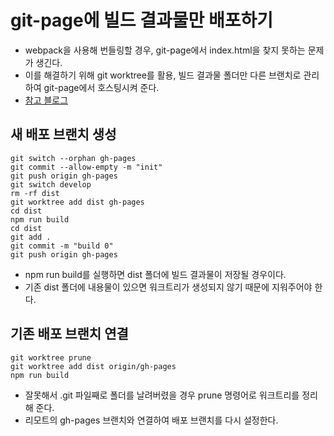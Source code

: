 # git-page에 빌드 결과물만 배포하기
- webpack을 사용해 번들링할 경우, git-page에서 index.html을 찾지 못하는 문제가 생긴다.
- 이를 해결하기 위해 git worktree를 활용, 빌드 결과물 폴더만 다른 브랜치로 관리하여 git-page에서 호스팅시켜 준다.
- [참고 블로그](https://velog.io/@bigsaigon333/gh-pages-dist-%EB%94%94%EB%A0%89%ED%86%A0%EB%A6%AC%EB%A7%8C-deploy-%ED%95%98%EA%B8%B0)
## 새 배포 브랜치 생성
```console
git switch --orphan gh-pages
git commit --allow-empty -m "init"
git push origin gh-pages
git switch develop
rm -rf dist
git worktree add dist gh-pages
cd dist
npm run build
cd dist
git add .
git commit -m "build 0"
git push origin gh-pages
```
- npm run build를 실행하면 dist 폴더에 빌드 결과물이 저장될 경우이다.
- 기존 dist 폴더에 내용물이 있으면 워크트리가 생성되지 않기 때문에 지워주어야 한다.

## 기존 배포 브랜치 연결
```console
git worktree prune
git worktree add dist origin/gh-pages
npm run build
```
- 잘못해서 .git 파일째로 폴더를 날려버렸을 경우 prune 명령어로 워크트리를 정리해 준다.
- 리모트의 gh-pages 브랜치와 연결하여 배포 브랜치를 다시 설정한다.